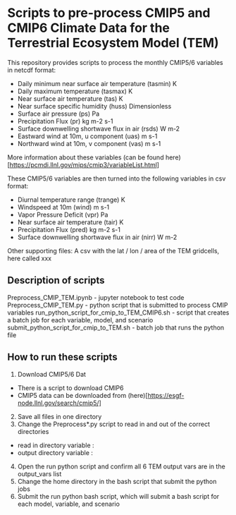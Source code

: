 # Scripts to pre-process CMIP5 and CMIP6 Climate Data for the Terrestrial Ecosystem Model (TEM)

This repository provides scripts to process the monthly CMIP5/6 variables in netcdf format: 
- Daily minimum near surface air temperature (tasmin) K
- Daily maximum temperature (tasmax) K
- Near surface air temperature (tas) K
- Near surface specific humidity (huss) Dimensionless
- Surface air pressure (ps) Pa
- Precipitation Flux (pr) kg m-2 s-1
- Surface downwelling shortwave flux in air (rsds) W m-2
- Eastward wind at 10m, u component (uas) m s-1
- Northward wind at 10m, v component (vas) m s-1

More information about these variables (can be found here)[https://pcmdi.llnl.gov/mips/cmip3/variableList.html]  

These CMIP5/6 variables are then turned into the following variables in csv format: 
- Diurnal temperature range (trange) K
- Windspeed at 10m (wind) m s-1
- Vapor Pressure Deficit (vpr) Pa
- Near surface air temperature (tair) K
- Precipitation Flux (pred) kg m-2 s-1
- Surface downwelling shortwave flux in air (nirr) W m-2 

Other supporting files:
A csv with the lat / lon / area of the TEM gridcells, here called xxx

## Description of scripts
Preprocess_CMIP_TEM.ipynb - jupyter notebook to test code
Preprocess_CMIP_TEM.py - python script that is submitted to process CMIP variables
run_python_script_for_cmip_to_TEM_CMIP6.sh - script that creates a batch job for each variable, model, and scenario
submit_python_script_for_cmip_to_TEM.sh - batch job that runs the python file

## How to run these scripts
1. Download CMIP5/6 Dat
  - There is a script to download CMIP6
  - CMIP5 data can be downloaded from (here)[https://esgf-node.llnl.gov/search/cmip5/]
2. Save all files in one directory
3. Change the Preprocess*.py script to read in and out of the correct directories
  - read in directory variable :
  - output directory variable : 
4. Open the run python script and confirm all 6 TEM output vars are in the output_vars list
5. Change the home directory in the bash script that submit the python jobs
6. Submit the run python bash script, which will submit a bash script for each model, variable, and scenario
